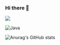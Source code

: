 ### Hi there 👋

<img src="https://img.shields.io/badge/Java-#007396?style=for-the-badge&logo=Java&logoColor=white">

![Java](https://img.shields.io/badge/Java-007396.svg?style=for-the-badge&logo=Java&logoColor=white)

![Anurag's GitHub stats](https://github-readme-stats.vercel.app/api?username=beatoncheeze&show_icons=true&theme=radical)
